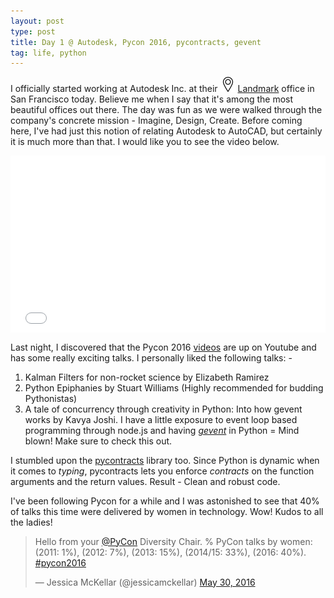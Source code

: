 ```yaml
---
layout: post
type: post
title: Day 1 @ Autodesk, Pycon 2016, pycontracts, gevent
tag: life, python
---
```

I officially started working at Autodesk Inc. at their ![location pin image](images/location-pin.png) [Landmark](http://www.autodesk.com/gallery/overview) office in San Francisco today. Believe me when I say that it's among the most beautiful offices out there. The day was fun as we were walked through the company's concrete mission - Imagine, Design, Create. Before coming here, I've had just this notion of relating Autodesk to AutoCAD, but certainly it is much more than that. I would like you to see the video below.
<div class="embedly-responsive" style="position: relative;padding-bottom: 56.2061%;height: 0;overflow: hidden;"><iframe class="embedly-embed" frameborder="0" scrolling="no" allowfullscreen src="//cdn.embedly.com/widgets/media.html?src=https%3A%2F%2Fwww.youtube.com%2Fembed%2FqcLYx6Nj9zw%3Ffeature%3Doembed&url=http%3A%2F%2Fwww.youtube.com%2Fwatch%3Fv%3DqcLYx6Nj9zw&image=https%3A%2F%2Fi.ytimg.com%2Fvi%2FqcLYx6Nj9zw%2Fhqdefault.jpg&args=showinfo%3D0&key=7c70f62e96804edda8009c0ee51c65ae&type=text%2Fhtml&schema=youtube" width="854" height="480" style="position: absolute;top: 0;left: 0;width: 100%;height: 100%;"></iframe></div>

Last night, I discovered that the Pycon 2016 [videos](https://www.youtube.com/watch?v=f0zlRQ1qgIk) are up on Youtube and has some really exciting talks. I personally liked the following talks: -

1. Kalman Filters for non-rocket science by Elizabeth Ramirez
2. Python Epiphanies by Stuart Williams (Highly recommended for budding Pythonistas)
3. A tale of concurrency through creativity in Python: Into how gevent works by Kavya Joshi. I have a little exposure to event loop based programming through node.js and having [*gevent*](http://www.gevent.org/contents.html) in Python = Mind blown! Make sure to check this out.  

I stumbled upon the [pycontracts](http://censi.mit.edu/pub/research/201410-pycontracts/201410-pycontracts.pdf) library too. Since Python is dynamic when it comes to *typing*, pycontracts lets you enforce *contracts* on the function arguments and the return values. Result - Clean and robust code.

I've been following Pycon for a while and I was astonished to see that 40% of talks this time were delivered by women in technology. Wow! Kudos to all the ladies!
<blockquote class="twitter-tweet" data-lang="en"><p lang="en" dir="ltr">Hello from your <a href="https://twitter.com/pycon">@PyCon</a> Diversity Chair. % PyCon talks by women: (2011: 1%), (2012: 7%), (2013: 15%), (2014/15: 33%), (2016: 40%). <a href="https://twitter.com/hashtag/pycon2016?src=hash">#pycon2016</a></p>&mdash; Jessica McKellar (@jessicamckellar) <a href="https://twitter.com/jessicamckellar/status/737299461563502595">May 30, 2016</a></blockquote>
<script async src="//platform.twitter.com/widgets.js" charset="utf-8"></script>
